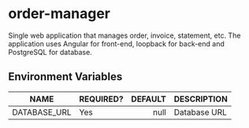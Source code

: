 # order-manager
Single web application that manages order, invoice, statement, etc. The application uses Angular for front-end, loopback for back-end and PostgreSQL for database. 

## Environment Variables
|NAME|REQUIRED?|DEFAULT|DESCRIPTION|
|----|---------|-------:|-----------|
|DATABASE_URL|Yes|null|Database URL|
